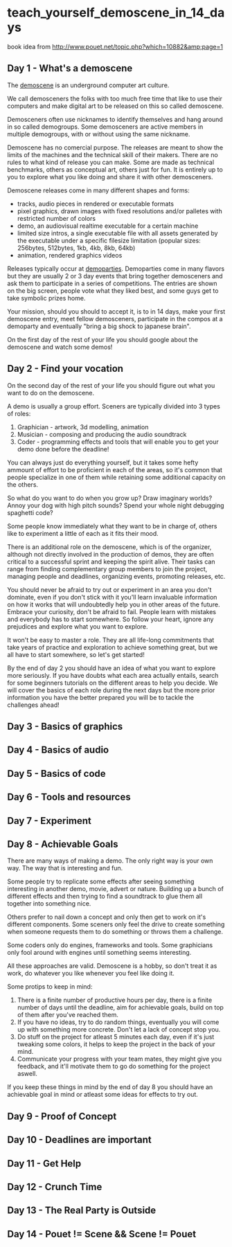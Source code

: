 # teach_yourself_demoscene_in_14_days
book idea from http://www.pouet.net/topic.php?which=10882&amp;page=1


## Day 1 - What's a demoscene

The [demoscene](https://en.wikipedia.org/wiki/Demoscene) is an underground computer art culture.

We call demosceners the folks with too much free time that like to use their computers and make digital art to be released on this so called demoscene.

Demosceners often use nicknames to identify themselves and hang around in so called demogroups. Some demosceners are active members in multiple demogroups, with or without using the same nickname.

Demoscene has no comercial purpose. The releases are meant to show the limits of the machines and the technical skill of their makers. There are no rules to what kind of release you can make. Some are made as technical benchmarks, others as conceptual art, others just for fun. It is entirely up to you to explore what you like doing and share it with other demosceners.

Demoscene releases come in many different shapes and forms:
* tracks, audio pieces in rendered or executable formats
* pixel graphics, drawn images with fixed resolutions and/or palletes with restricted number of colors
* demo, an audiovisual realtime executable for a certain machine
* limited size intros, a single executable file with all assets generated by the executable under a specific filesize limitation (popular sizes: 256bytes, 512bytes, 1kb, 4kb, 8kb, 64kb)
* animation, rendered graphics videos

Releases typically occur at [demoparties](http://www.demoparty.net/). Demoparties come in many flavors but they are usually 2 or 3 day events that bring together demosceners and ask them to participate in a series of competitions. The entries are shown on the big screen, people vote what they liked best, and some guys get to take symbolic prizes home.

Your mission, should you should to accept it, is to in 14 days, make your first demoscene entry, meet fellow demosceners, participate in the compos at a demoparty and eventually "bring a big shock to japanese brain".

On the first day of the rest of your life you should google about the demoscene and watch some demos!

## Day 2 - Find your vocation

On the second day of the rest of your life you should figure out what you want to do on the demoscene.

A demo is usually a group effort. Sceners are typically divided into 3 types of roles:

1. Graphician - artwork, 3d modelling, animation
2. Musician - composing and producing the audio soundtrack
3. Coder - programming effects and tools that will enable you to get your demo done before the deadline!

You can always just do everything yourself, but it takes some hefty ammount of effort to be proficient in each of the areas, so it's common that people specialize in one of them while retaining some additional capacity on the others.

So what do you want to do when you grow up? Draw imaginary worlds? Annoy your dog with high pitch sounds? Spend your whole night debugging spaghetti code?

Some people know immediately what they want to be in charge of, others like to experiment a little of each as it fits their mood.

There is an additional role on the demoscene, which is of the organizer, although not directly involved in the production of demos, they are often critical to a successful sprint and keeping the spirit alive. Their tasks can range from finding complementary group members to join the project, managing people and deadlines, organizing events, promoting releases, etc.

You should never be afraid to try out or experiment in an area you don't dominate, even if you don't stick with it you'll learn invaluable information on how it works that will undoubtedly help you in other areas of the future. Embrace your curiosity, don't be afraid to fail. People learn with mistakes and everybody has to start somewhere. So follow your heart, ignore any prejudices and explore what you want to explore.

It won't be easy to master a role. They are all life-long commitments that take years of practice and exploration to achieve something great, but we all have to start somewhere, so let's get started!

By the end of day 2 you should have an idea of what you want to explore more seriously. If you have doubts what each area actually entails, search for some beginners tutorials on the different areas to help you decide. We will cover the basics of each role during the next days but the more prior information you have the better prepared you will be to tackle the challenges ahead!

## Day 3 - Basics of graphics

## Day 4 - Basics of audio

## Day 5 - Basics of code

## Day 6 - Tools and resources

## Day 7 - Experiment

## Day 8 - Achievable Goals

There are many ways of making a demo. The only right way is your own way. The way that is interesting and fun.

Some people try to replicate some effects after seeing something interesting in another demo, movie, advert or nature. Building up a bunch of different effects and then trying to find a soundtrack to glue them all together into something nice.

Others prefer to nail down a concept and only then get to work on it's different components. Some sceners only feel the drive to create something when someone requests them to do something or throws them a challenge.

Some coders only do engines, frameworks and tools. Some graphicians only fool around with engines until something seems interesting. 

All these approaches are valid. Demoscene is a hobby, so don't treat it as work, do whatever you like whenever you feel like doing it.

Some protips to keep in mind:

1. There is a finite number of productive hours per day, there is a finite number of days until the deadline, aim for achievable goals, build on top of them after you've reached them.
2. If you have no ideas, try to do random things, eventually you will come up with something more concrete. Don't let a lack of concept stop you.
3. Do stuff on the project for atleast 5 minutes each day, even if it's just tweaking some colors, it helps to keep the project in the back of your mind.
3. Communicate your progress with your team mates, they might give you feedback, and it'll motivate them to go do something for the project aswell.

If you keep these things in mind by the end of day 8 you should have an achievable goal in mind or atleast some ideas for effects to try out.

## Day 9 - Proof of Concept

## Day 10 - Deadlines are important

## Day 11 - Get Help

## Day 12 - Crunch Time

## Day 13 - The Real Party is Outside

## Day 14 - Pouet != Scene && Scene != Pouet
